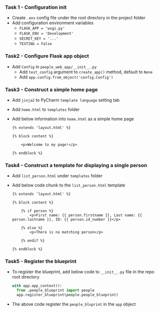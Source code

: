 ### Task 1 - Configuration init

- Create `.env` config file under the root directory in the project folder
- Add configuration environment variables
  - `FLASK_APP = 'wsgi.py'`
  - `FLASK_ENV = 'Development'`
  - `SECRET_KEY = '...'`
  - `TESTING = False`

### Task2 - Configure Flask app object

- Add `Config` in `people_web_app/__init__.py `
  - Add `test_config` argument to `create_app()` method, default to `None`
  - Add `app.config.from_object('config.Config')`

### Task3 - Construct a simple home page

- Add `jinja2` to PyCharm `template language` setting tab

- Add `home.html` to `templates` folder

- Add below information into `home.html` as a simple home page

  ```jinja2
  {% extends 'layout.html' %}
  
  {% block content %}
  
      <p>Welcome to my page!</p>
  
  {% endblock %}
  ```

### Task4 - Construct a template for displaying a single person

- Add `list_person.html` under `templates` folder

- Add below code chunk to the `list_person.html` template

  ```jinja2
  {% extends 'layout.html' %}
  
  {% block content %}
  
      {% if person %}
          <p>First name: {{ person.firstname }}, Last name: {{ person.lastname }}, ID: {{ person.id_number }}</p>
  
      {% else %}
          <p>There is no matching person</p>
      
      {% endif %} 
  
  {% endblock %}
  ```

### Task5 - Register the blueprint

- To register the blueprint, add below code to `__init__.py` file in the repo root directory

  ```python
  with app.app_context():
  	from .people_blueprint import people
  	app.register_blueprint(people.people_blueprint)
  ```

- The above code register the `people_bluprint` in the `app` object

